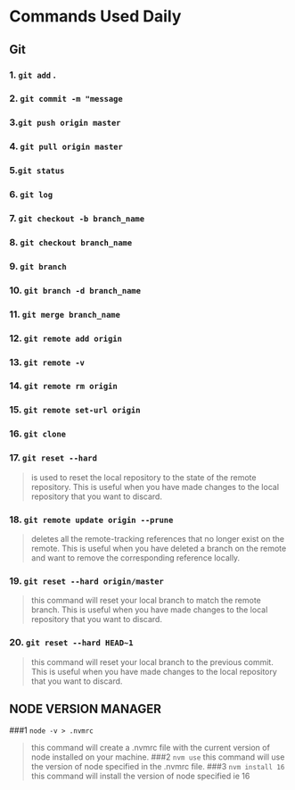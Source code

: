 # Commands Used Daily
## Git
### 1. `git add` .
### 2. `git commit -m "message`
### 3.`git push origin master`
### 4. `git pull origin master`
### 5.`git status`
### 6. `git log`
### 7. `git checkout -b branch_name`
### 8. `git checkout branch_name`
### 9. `git branch`
### 10. `git branch -d branch_name`
### 11. `git merge branch_name`
### 12. `git remote add origin`
### 13. `git remote -v`
### 14. `git remote rm origin`
### 15. `git remote set-url origin`
### 16. `git clone`
### 17. `git reset --hard`
>is used to reset the local repository to the state of the remote repository. This is useful when you have made changes to the local repository that you want to discard.
### 18. `git remote update origin --prune`
>deletes all the remote-tracking references that no longer exist on the remote. This is useful when you have deleted a branch on the remote and want to remove the corresponding reference locally.
### 19. `git reset --hard origin/master`
>this command will reset your local branch to match the remote branch. This is useful when you have made changes to the local repository that you want to discard.
### 20. `git reset --hard HEAD~1`
>this command will reset your local branch to the previous commit. This is useful when you have made changes to the local repository that you want to discard.

## NODE VERSION MANAGER
###1 `node -v > .nvmrc`
>this command will create a .nvmrc file with the current version of node installed on your machine.
###2 `nvm use`
>this command will use the version of node specified in the .nvmrc file.
###3 `nvm install 16`
>this command will install the version of node specified ie 16
